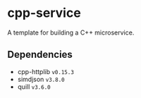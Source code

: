 # cpp-service

A template for building a C++ microservice.

## Dependencies
- cpp-httplib `v0.15.3`
- simdjson `v3.8.0`
- quill `v3.6.0`
